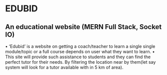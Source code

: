# EDUBID
## An educational website (MERN Full Stack, Socket IO)
•	‘Edubid’ is a website on getting a coach/teacher to learn a single single module/topic or a full course depends on user what they want to learn.
•	This site will provide such assistance to students and they can find the perfect tutor for their needs. By filtering the location near by  them(let say system will look for a tutor available with in 5 km of area).

